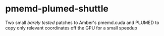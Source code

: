 # pmemd-plumed-shuttle
Two small *barely tested* patches to Amber's pmemd.cuda and PLUMED to copy only relevant coordinates off the GPU for a small speedup
